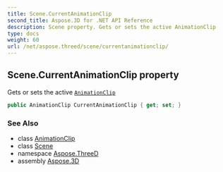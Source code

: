 ```yaml
---
title: Scene.CurrentAnimationClip
second_title: Aspose.3D for .NET API Reference
description: Scene property. Gets or sets the active AnimationClip
type: docs
weight: 60
url: /net/aspose.threed/scene/currentanimationclip/
---
```

## Scene.CurrentAnimationClip property

Gets or sets the active [`AnimationClip`](../../../aspose.threed.animation/animationclip/)

```csharp
public AnimationClip CurrentAnimationClip { get; set; }
```

### See Also

* class [AnimationClip](../../../aspose.threed.animation/animationclip/)
* class [Scene](../)
* namespace [Aspose.ThreeD](../../scene/)
* assembly [Aspose.3D](../../../)


